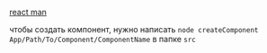 [react man](react_20readme.md)

чтобы создать компонент, нужно написать `node createComponent App/Path/To/Component/ComponentName` в папке `src`